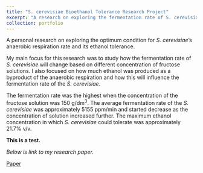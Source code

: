 ```yaml
---
title: "S. cerevisiae Bioethanol Tolerance Research Project"
excerpt: "A research on exploring the fermentation rate of S. cerevisiae and its ethanol tolerance in different fructose concentration."
collection: portfolio
---
```


A personal research on exploring the optimum condition for *S. cerevisiae*’s anaerobic respiration rate and its ethanol tolerance. 

My main focus for this research was to study how the fermentation rate of *S. cerevisiae* will change based on different concentration of fructose solutions. I also focused on how much ethanol was produced as a byproduct of the anaerobic respiration and how this will influence the fermentation rate of the *S. cerevisiae*.  

The fermentation rate was the highest when the concentration of the fructose solution was 150 g/dm<sup>3</sup>. The average fermentation rate of the *S. cerevisiae* was approximately 5155 ppm/min and started decrease as the concentration of solution increased further. The maximum ethanol concentration in which *S. cerevisiae* could tolerate was approximately 21.7% v/v.

**This is a test.** 

*Below is link to my research paper.* 

<a href="../../files/Junyong Lee Biology HL IA Final Draft.pdf" class="demo_btn btn" style="text_">Paper</a>